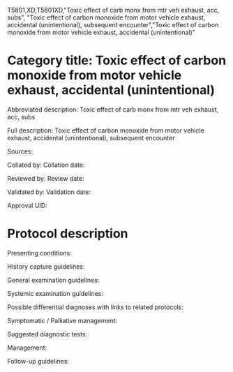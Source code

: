 T5801,XD,T5801XD,"Toxic effect of carb monx from mtr veh exhaust, acc, subs", "Toxic effect of carbon monoxide from motor vehicle exhaust, accidental (unintentional), subsequent encounter","Toxic effect of carbon monoxide from motor vehicle exhaust, accidental (unintentional)"
# Category title: Toxic effect of carbon monoxide from motor vehicle exhaust, accidental (unintentional)

Abbreviated description: Toxic effect of carb monx from mtr veh exhaust, acc, subs

Full description: Toxic effect of carbon monoxide from motor vehicle exhaust, accidental (unintentional), subsequent encounter

Sources:

Collated by:
Collation date:

Reviewed by:
Review date:

Validated by:
Validation date:

Approval UID:

# Protocol description

Presenting conditions:

History capture guidelines:

General examination guidelines:

Systemic examination guidelines:

Possible differential diagnoses with links to related protocols:

Symptomatic / Palliative management:

Suggested diagnostic tests:

Management:

Follow-up guidelines:
